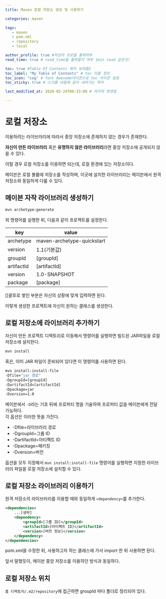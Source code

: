 ```yaml
---
title: Maven 로컬 저장소 생성 및 사용하기

categories: maven

tags:
   - maven
   - pom.xml
   - repository
   - local

author_profile: true #작성자 프로필 출력여부
read_time: true # read_time을 출력할지 여부 1min read 같은것!

toc: true #Table Of Contents 목차 보여줌2
toc_label: "My Table of Contents" # toc 이름 정의
toc_icon: "cog" # font Awesome아이콘으로 toc 아이콘 설정 
toc_sticky: true # 스크롤 내릴때 같이 내려가는 목차

last_modified_at: 2020-03-24T08:33:00 # 마지막 변경일

---
```

# 로컬 저장소
이용하려는 라이브러리에 따라서 중앙 저장소에 존재하지 않는 경우가 존재한다.  

**자신이 만든 라이브러리** 혹은 **유명하지 않은 라이브러리**라면 중앙 저장소에 공개되지 않을 수 있다.  

이럴 경우 로컬 저장소를 이용하면 되는데, 로컬 환경에 있는 저장소이다.  

메이븐은 로컬 볼륨에 저장소를 작성하며, 이곳에 설치한 라이브러리는 메이븐에서 원격 저장소와 동일하게 다룰 수 있다.  

## 메이븐 자작 라이브러리 생성하기
```bash
mvn archetype:generate
```

위 명령어를 실행한 뒤, 다음과 같이 프로젝트를 설정한다.  

|key|value|
|--|--|
|archetype|maven-archetype-quickstart|
|version|1.1(기본값)|
|groupId|[groupId]|
|artifactId|[artifactId]|
|version|1.0-SNAPSHOT|
|package|[package]|

[]괄호로 쌓인 부분은 자신의 상황에 맞게 입력하면 된다.  

이렇게 생성한 프로젝트에 자신이 원하는 클래스를 생성한다.  

## 로컬 저장소에 라이브러리 추가하기

자신이 만든 프로젝트 디렉토리로 이동해서 명령어를 실행하면 빌드된 JAR파일을 로컬 저장소에 설치한다.  

```bash
mvn install
```	

혹은, 이미 JAR 파일이 준비되어 있다면 이 명령어를 사용하면 된다.  
```bash
mvn install:install-file
-Dfile="jar 경로"
-DgroupId=[groupId]
-DartifactId=[artifactId]
-Dpackage=jar
-Dversion=1.0
```

메이븐에서 `-D`라는 기호 뒤에 프로퍼티 명을 기술하여 프로퍼티 값을 메이븐에게 전달 가능하다.  
각 옵션은 이러한 뜻을 가진다.  
* -Dfile=라이브러리 경로
* -DgroupId=그룹 ID
* -DartifactId=아티팩트 ID
* -Dpackage=패키징
* -Dversion=버전

옵션을 모두 지정해서 `mvn install:install-file` 명령어를 실행하면 지정한 라이브러리 파일을 로컬 저장소에 설치할 수 있다.  

## 로컬 저장소 라이브러리 이용하기
원격 저장소의 라이브러리를 이용할 때와 동일하게 `<dependency>`를 추가한다.  

```xml
<dependencies>
	...[생략]
	<dependency>
		<groupId>[그룹 ID]</groupId>
		<artifactId>[아티팩트 ID]</artifactId>
		<version>[버전 정보]</version>
	</dependency>
</dependencies>
```

pom.xml을 수정한 뒤, 사용하고자 하는 클래스에 가서 import 한 뒤 사용하면 된다.  

앞서 말했듯이, 메이븐 중앙 저장소를 이용하던 방식과 동일하다.  


## 로컬 저장소 위치
`홈 디렉토리/.m2/repository`에 접근하면 groupId 마다 폴더로 정리되어 있다. 
<!--stackedit_data:
eyJoaXN0b3J5IjpbMTA1MDk2NzgwMyw0ODQ1OTA1MjMsLTE2OT
Y4NDM4MDFdfQ==
-->